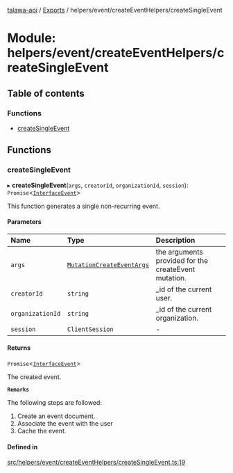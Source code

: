 [talawa-api](../README.md) / [Exports](../modules.md) / helpers/event/createEventHelpers/createSingleEvent

# Module: helpers/event/createEventHelpers/createSingleEvent

## Table of contents

### Functions

- [createSingleEvent](helpers_event_createEventHelpers_createSingleEvent.md#createsingleevent)

## Functions

### createSingleEvent

▸ **createSingleEvent**(`args`, `creatorId`, `organizationId`, `session`): `Promise`\<[`InterfaceEvent`](../interfaces/models_Event.InterfaceEvent.md)\>

This function generates a single non-recurring event.

#### Parameters

| Name | Type | Description |
| :------ | :------ | :------ |
| `args` | [`MutationCreateEventArgs`](types_generatedGraphQLTypes.md#mutationcreateeventargs) | the arguments provided for the createEvent mutation. |
| `creatorId` | `string` | _id of the current user. |
| `organizationId` | `string` | _id of the current organization. |
| `session` | `ClientSession` | - |

#### Returns

`Promise`\<[`InterfaceEvent`](../interfaces/models_Event.InterfaceEvent.md)\>

The created event.

**`Remarks`**

The following steps are followed:
1. Create an event document.
2. Associate the event with the user
3. Cache the event.

#### Defined in

[src/helpers/event/createEventHelpers/createSingleEvent.ts:19](https://github.com/adi790uu/talawa-api/blob/5146430/src/helpers/event/createEventHelpers/createSingleEvent.ts#L19)
